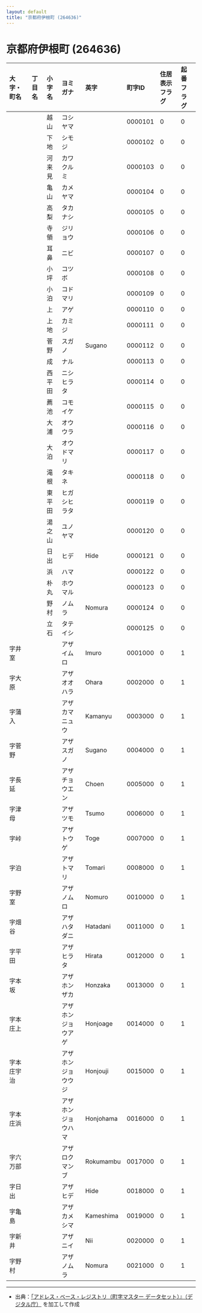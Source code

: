 ```yaml
---
layout: default
title: "京都府伊根町 (264636)"
---
```


# 京都府伊根町 (264636)

| 大字・町名 | 丁目名 | 小字名 | ヨミガナ | 英字 | 町字ID | 住居表示フラグ | 起番フラグ |
|:---|:---|:---|:---|:---|:---|:---|:---|
|  |  | 越山 | コシヤマ |  | 0000101 | 0 | 0 |
|  |  | 下地 | シモジ |  | 0000102 | 0 | 0 |
|  |  | 河来見 | カワクルミ |  | 0000103 | 0 | 0 |
|  |  | 亀山 | カメヤマ |  | 0000104 | 0 | 0 |
|  |  | 高梨 | タカナシ |  | 0000105 | 0 | 0 |
|  |  | 寺領 | ジリョウ |  | 0000106 | 0 | 0 |
|  |  | 耳鼻 | ニビ |  | 0000107 | 0 | 0 |
|  |  | 小坪 | コツボ |  | 0000108 | 0 | 0 |
|  |  | 小泊 | コドマリ |  | 0000109 | 0 | 0 |
|  |  | 上 | アゲ |  | 0000110 | 0 | 0 |
|  |  | 上地 | カミジ |  | 0000111 | 0 | 0 |
|  |  | 菅野 | スガノ | Sugano | 0000112 | 0 | 0 |
|  |  | 成 | ナル |  | 0000113 | 0 | 0 |
|  |  | 西平田 | ニシヒラタ |  | 0000114 | 0 | 0 |
|  |  | 薦池 | コモイケ |  | 0000115 | 0 | 0 |
|  |  | 大浦 | オウウラ |  | 0000116 | 0 | 0 |
|  |  | 大泊 | オウドマリ |  | 0000117 | 0 | 0 |
|  |  | 滝根 | タキネ |  | 0000118 | 0 | 0 |
|  |  | 東平田 | ヒガシヒラタ |  | 0000119 | 0 | 0 |
|  |  | 湯之山 | ユノヤマ |  | 0000120 | 0 | 0 |
|  |  | 日出 | ヒデ | Hide | 0000121 | 0 | 0 |
|  |  | 浜 | ハマ |  | 0000122 | 0 | 0 |
|  |  | 朴丸 | ホウマル |  | 0000123 | 0 | 0 |
|  |  | 野村 | ノムラ | Nomura | 0000124 | 0 | 0 |
|  |  | 立石 | タテイシ |  | 0000125 | 0 | 0 |
| 字井室 |  |  | アザイムロ | Imuro | 0001000 | 0 | 1 |
| 字大原 |  |  | アザオオハラ | Ohara | 0002000 | 0 | 1 |
| 字蒲入 |  |  | アザカマニュウ | Kamanyu | 0003000 | 0 | 1 |
| 字菅野 |  |  | アザスガノ | Sugano | 0004000 | 0 | 1 |
| 字長延 |  |  | アザチョウエン | Choen | 0005000 | 0 | 1 |
| 字津母 |  |  | アザツモ | Tsumo | 0006000 | 0 | 1 |
| 字峠 |  |  | アザトウゲ | Toge | 0007000 | 0 | 1 |
| 字泊 |  |  | アザトマリ | Tomari | 0008000 | 0 | 1 |
| 字野室 |  |  | アザノムロ | Nomuro | 0010000 | 0 | 1 |
| 字畑谷 |  |  | アザハタダニ | Hatadani | 0011000 | 0 | 1 |
| 字平田 |  |  | アザヒラタ | Hirata | 0012000 | 0 | 1 |
| 字本坂 |  |  | アザホンザカ | Honzaka | 0013000 | 0 | 1 |
| 字本庄上 |  |  | アザホンジョウアゲ | Honjoage | 0014000 | 0 | 1 |
| 字本庄宇治 |  |  | アザホンジョウウジ | Honjouji | 0015000 | 0 | 1 |
| 字本庄浜 |  |  | アザホンジョウハマ | Honjohama | 0016000 | 0 | 1 |
| 字六万部 |  |  | アザロクマンブ | Rokumambu | 0017000 | 0 | 1 |
| 字日出 |  |  | アザヒデ | Hide | 0018000 | 0 | 1 |
| 字亀島 |  |  | アザカメシマ | Kameshima | 0019000 | 0 | 1 |
| 字新井 |  |  | アザニイ | Nii | 0020000 | 0 | 1 |
| 字野村 |  |  | アザノムラ | Nomura | 0021000 | 0 | 1 |

---

- 出典：[「アドレス・ベース・レジストリ（町字マスター データセット）』（デジタル庁）](https://www.digital.go.jp/policies/base_registry_address/) を加工して作成